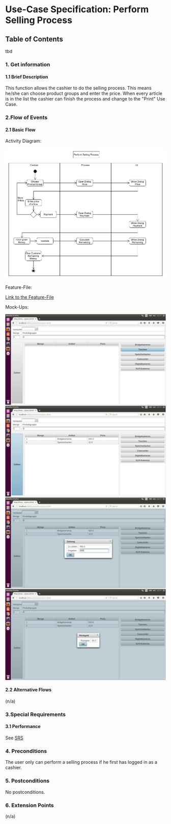 # Use-Case Specification: Perform Selling Process
## Table of Contents
tbd    

### 1. Get information

#### 1.1 Brief Description

This function allows the cashier to do the selling process.
This means he/she can choose product groups and enter the price.
When every article is in the list the cashier can finish the process and change to the "Print" Use Case.

### 2.Flow of Events

#### 2.1 Basic Flow

Activity Diagram: 

![flow for selling process][flow]

Feature-File:

[Link to the Feature-File][feature]

Mock-Ups:

![Link to Mock-Ups][mockup1]
![Mock-Up2][mockup2]
![Mock-Up3][mockup3]
![Mock-Up4][mockup4]

#### 2.2 Alternative Flows

(n/a)

### 3.Special Requirements

#### 3.1 Performance
See [SRS]


### 4. Preconditions

The user only can perform a selling process if he first has logged in as a cashier.
 
### 5. Postconditions

No postconditions.

### 6. Extension Points
(n/a)

<!-- Link definitions -->
[feature]: https://github.com/PosSystems/pos/blob/master/pos/features/sellingProcess.feature
[flow]: https://github.com/PosSystems/pos/blob/master/useCase/flowChart/useCaseSellingProcess.png
[SRS]: https://github.com/PosSystems/pos/blob/master/SRS.md
[mockup1]:https://github.com/PosSystems/pos/blob/master/useCase/screenshots/UseCaseSellingProcess1.png
[mockup2]:https://github.com/PosSystems/pos/blob/master/useCase/screenshots/UseCaseSellingProcess2.png
[mockup3]:https://github.com/PosSystems/pos/blob/master/useCase/screenshots/UseCaseSellingProcess3.png
[mockup4]:https://github.com/PosSystems/pos/blob/master/useCase/screenshots/UseCaseSellingProcess4.png
